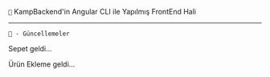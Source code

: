 ```💎``` KampBackend'in Angular CLI ile Yapılmış FrontEnd Hali

---

``` 🥺 - Güncellemeler ```

Sepet geldi...

Ürün Ekleme geldi...
